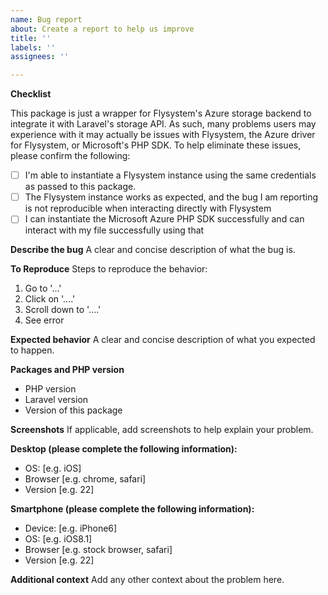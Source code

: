 ```yaml
---
name: Bug report
about: Create a report to help us improve
title: ''
labels: ''
assignees: ''

---
```


**Checklist**

This package is just a wrapper for Flysystem's Azure storage backend to integrate it with Laravel's storage API. As such, many problems users may experience with it may actually be issues with Flysystem, the Azure driver for Flysystem, or Microsoft's PHP SDK. To help eliminate these issues, please confirm the following:

- [ ] I'm able to instantiate a Flysystem instance using the same credentials as passed to this package.
- [ ] The Flysystem instance works as expected, and the bug I am reporting is not reproducible when interacting directly with Flysystem
- [ ] I can instantiate the Microsoft Azure PHP SDK successfully and can interact with my file successfully using that

**Describe the bug**
A clear and concise description of what the bug is.

**To Reproduce**
Steps to reproduce the behavior:
1. Go to '...'
2. Click on '....'
3. Scroll down to '....'
4. See error

**Expected behavior**
A clear and concise description of what you expected to happen.

**Packages and PHP version**
 - PHP version
 - Laravel version
 - Version of this package

**Screenshots**
If applicable, add screenshots to help explain your problem.

**Desktop (please complete the following information):**
 - OS: [e.g. iOS]
 - Browser [e.g. chrome, safari]
 - Version [e.g. 22]

**Smartphone (please complete the following information):**
 - Device: [e.g. iPhone6]
 - OS: [e.g. iOS8.1]
 - Browser [e.g. stock browser, safari]
 - Version [e.g. 22]

**Additional context**
Add any other context about the problem here.
